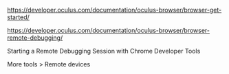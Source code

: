 https://developer.oculus.com/documentation/oculus-browser/browser-get-started/


https://developer.oculus.com/documentation/oculus-browser/browser-remote-debugging/

Starting a Remote Debugging Session with Chrome Developer Tools

More tools > Remote devices 

